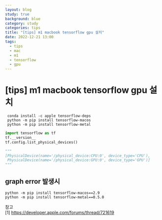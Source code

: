 ```yaml
---
layout: blog
study: true
background: blue
category: study
categories: tips
title: "[tips] m1 macbook tensorflow gpu 설치"
date: 2022-12-21 13:00
tags:
  - tips
  - mac
  - m1
  - tensorflow
  - gpu
---
```


# [tips] m1 macbook tensorflow gpu 설치

```shell
 conda install -c apple tensorflow-deps
 python -m pip install tensorflow-macos
 python -m pip install tensorflow-metal
```

```python
import tensorflow as tf
tf.__version__
tf.config.list_physical_devices()

"""
[PhysicalDevice(name='/physical_device:CPU:0', device_type='CPU'),
 PhysicalDevice(name='/physical_device:GPU:0', device_type='GPU')]
"""
```

## graph error 발생시

```shell
python -m pip install tensorflow-macos==2.9
python -m pip install tensorflow-metal==0.5.0
```

참고  
[1] https://developer.apple.com/forums/thread/721619
